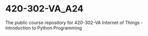 # 420-302-VA_A24
The public course repository for 420-302-VA Internet of Things - Introduction to Python Programming
